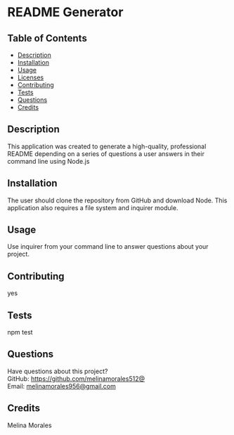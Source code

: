 # README Generator

  
    
## Table of Contents
* [Description](#description)
* [Installation](#installation)
* [Usage](#usage)
* [Licenses](#licenses)
* [Contributing](#contributing)
* [Tests](#tests)
* [Questions](#questions)
* [Credits](#credits)
## Description
This application was created to generate a high-quality, professional README depending on a series of questions a user answers in their command line using Node.js


## Installation
The user should clone the repository from GitHub and download Node. This application also requires a file system and inquirer module.
## Usage
Use inquirer from your command line to answer questions about your project.

## Contributing
yes
## Tests
npm test
## Questions
Have questions about this project?  
GitHub: https://github.com/melinamorales512@  
Email: melinamorales956@gmail.com
## Credits
Melina Morales
  
